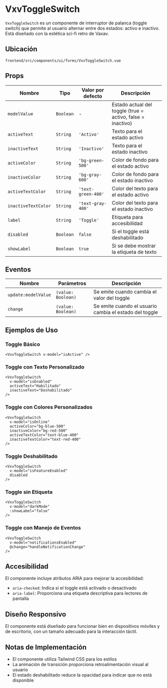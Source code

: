 # VxvToggleSwitch

`VxvToggleSwitch` es un componente de interruptor de palanca (toggle switch) que permite al usuario alternar entre dos estados: activo e inactivo. Está diseñado con la estética sci-fi retro de Vaxav.

## Ubicación

```
frontend/src/components/ui/forms/VxvToggleSwitch.vue
```

## Props

| Nombre | Tipo | Valor por defecto | Descripción |
|--------|------|------------------|-------------|
| `modelValue` | `Boolean` | - | Estado actual del toggle (true = activo, false = inactivo) |
| `activeText` | `String` | `'Activo'` | Texto para el estado activo |
| `inactiveText` | `String` | `'Inactivo'` | Texto para el estado inactivo |
| `activeColor` | `String` | `'bg-green-500'` | Color de fondo para el estado activo |
| `inactiveColor` | `String` | `'bg-gray-600'` | Color de fondo para el estado inactivo |
| `activeTextColor` | `String` | `'text-green-400'` | Color del texto para el estado activo |
| `inactiveTextColor` | `String` | `'text-gray-400'` | Color del texto para el estado inactivo |
| `label` | `String` | `'Toggle'` | Etiqueta para accesibilidad |
| `disabled` | `Boolean` | `false` | Si el toggle está deshabilitado |
| `showLabel` | `Boolean` | `true` | Si se debe mostrar la etiqueta de texto |

## Eventos

| Nombre | Parámetros | Descripción |
|--------|------------|-------------|
| `update:modelValue` | `(value: Boolean)` | Se emite cuando cambia el valor del toggle |
| `change` | `(value: Boolean)` | Se emite cuando el usuario cambia el estado del toggle |

## Ejemplos de Uso

### Toggle Básico

```vue
<VxvToggleSwitch v-model="isActive" />
```

### Toggle con Texto Personalizado

```vue
<VxvToggleSwitch
  v-model="isEnabled"
  activeText="Habilitado"
  inactiveText="Deshabilitado"
/>
```

### Toggle con Colores Personalizados

```vue
<VxvToggleSwitch
  v-model="isOnline"
  activeColor="bg-blue-500"
  inactiveColor="bg-red-500"
  activeTextColor="text-blue-400"
  inactiveTextColor="text-red-400"
/>
```

### Toggle Deshabilitado

```vue
<VxvToggleSwitch
  v-model="isFeatureEnabled"
  disabled
/>
```

### Toggle sin Etiqueta

```vue
<VxvToggleSwitch
  v-model="darkMode"
  :showLabel="false"
/>
```

### Toggle con Manejo de Eventos

```vue
<VxvToggleSwitch
  v-model="notificationsEnabled"
  @change="handleNotificationChange"
/>
```

## Accesibilidad

El componente incluye atributos ARIA para mejorar la accesibilidad:

- `aria-checked`: Indica si el toggle está activado o desactivado
- `aria-label`: Proporciona una etiqueta descriptiva para lectores de pantalla

## Diseño Responsivo

El componente está diseñado para funcionar bien en dispositivos móviles y de escritorio, con un tamaño adecuado para la interacción táctil.

## Notas de Implementación

- El componente utiliza Tailwind CSS para los estilos
- La animación de transición proporciona retroalimentación visual al usuario
- El estado deshabilitado reduce la opacidad para indicar que no está disponible

